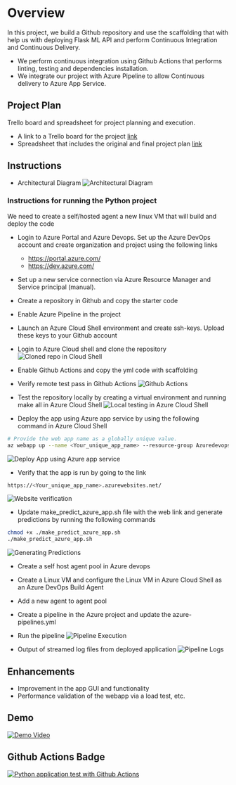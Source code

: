 # Overview

In this project, we build a Github repository and use the scaffolding that with help us with deploying Flask ML API and perform Continuous Integration and Continuous Delivery. 
* We perform continuous integration using Github Actions that performs linting, testing and dependencies installation. 
* We integrate our project with Azure Pipeline to allow Continuous delivery to Azure App Service.

## Project Plan
Trello board and spreadsheet for project planning and execution.

* A link to a Trello board for the project [link](https://trello.com/invite/b/0O5wVZPH/9804074e7757daa5e631d85b9bd6aa57/building-ci-cd-pipeline)
* Spreadsheet that includes the original and final project plan [link](https://docs.google.com/spreadsheets/d/1G2UlwSD3HVO32IbAr77t-I1oMyIP3ido7AKpit3aojg/edit#gid=0)

## Instructions

  
* Architectural Diagram
![Architectural Diagram](./pictures/Architectural_diagram.png "Architectural Diagram")

### Instructions for running the Python project

We need to create a self/hosted agent a new linux VM that will build and deploy the code

* Login to Azure Portal and Azure Devops. Set up the Azure DevOps account and create organization and project using the following links
    * https://portal.azure.com/
    * https://dev.azure.com/ 

* Set up a new service connection via Azure Resource Manager and Service principal (manual).

* Create a repository in Github and copy the starter code
* Enable Azure Pipeline in the project
* Launch an Azure Cloud Shell environment and create ssh-keys. Upload these keys to your Github account
* Login to Azure Cloud shell and clone the repository
![Cloned repo in Cloud Shell](./pictures/cloned_repo.png "Cloned repo in Cloud Shell")
* Enable Github Actions and copy the yml code with scaffolding
* Verify remote test pass in Github Actions
![Github Actions](./pictures/github_action.png "Github Actions")
* Test the repository locally by creating a virtual environment and running make all in Azure Cloud Shell
![Local testing in Azure Cloud Shell](./pictures/local_testing.png "Local testing in Azure Cloud Shell")
* Deploy the app using Azure app service by using the following command in Azure Cloud Shell
```bash
# Provide the web app name as a globally unique value. 
az webapp up --name <Your_unique_app_name> --resource-group Azuredevops --runtime "PYTHON:3.7"
```
![Deploy App using Azure app service](./pictures/azure_app_service.png "Deploy App using Azure app service")
* Verify that the app is run by going to the link
```bash
https://<Your_unique_app_name>.azurewebsites.net/
```
![Website verification](./pictures/website.png "Website verification")
* Update make_predict_azure_app.sh file with the web link and generate predictions by running the following commands
```bash
chmod +x ./make_predict_azure_app.sh
./make_predict_azure_app.sh
```
![Generating Predictions](./pictures/predictions.png "Generating Predictions")
* Create a self host agent pool in Azure devops

* Create a Linux VM and configure the Linux VM in Azure Cloud Shell as an Azure DevOps Build Agent

* Add a new agent to agent pool

* Create a pipeline in the Azure project and update the azure-pipelines.yml

* Run the pipeline
![Pipeline Execution](./pictures/pipeline.png "Pipeline Execution")
* Output of streamed log files from deployed application
![Pipeline Logs](./pictures/pipeline_logs.png "Pipeline logs")
 

## Enhancements
* Improvement in the app GUI and functionality
* Performance validation of the webapp via a load test, etc.

## Demo 

[![Demo Video](https://img.youtube.com/vi/6Nq8x0n2Rlw/0.jpg)](https://www.youtube.com/watch?v=6Nq8x0n2Rlw)


## Github Actions Badge
[![Python application test with Github Actions](https://github.com/sameedhayat/Building-CI-CD-Pipeline/actions/workflows/main.yml/badge.svg)](https://github.com/sameedhayat/Building-CI-CD-Pipeline/actions/workflows/main.yml)